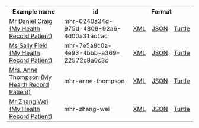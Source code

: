 <table class="list" width="100%">            
   <tr>
     <th>Example name</th>
     <th>id</th>
     <th colspan="3">Format</th>
   </tr>
   <tr>
      <td><a href="patient-mhr-0240a34d-975d-4809-92a6-4d00a31ac1ac.html">Mr Daniel Craig (My Health Record Patient)</a></td>
      <td>mhr-0240a34d-975d-4809-92a6-4d00a31ac1ac</td>
      <td><a href="patient-mhr-0240a34d-975d-4809-92a6-4d00a31ac1ac.xml.html">XML</a></td>
      <td><a href="patient-mhr-0240a34d-975d-4809-92a6-4d00a31ac1ac.json.html">JSON</a></td>
      <td><a href="patient-mhr-0240a34d-975d-4809-92a6-4d00a31ac1ac.ttl.html">Turtle</a></td>
   </tr>
   <tr>
      <td><a href="patient-mhr-7e5a8c0a-4e93-4bbb-a369-22572c8a0c3c.html">Ms Sally Field (My Health Record Patient)</a></td>
      <td>mhr-7e5a8c0a-4e93-4bbb-a369-22572c8a0c3c</td>
      <td><a href="patient-mhr-7e5a8c0a-4e93-4bbb-a369-22572c8a0c3c.xml.html">XML</a></td>
      <td><a href="patient-mhr-7e5a8c0a-4e93-4bbb-a369-22572c8a0c3c.json.html">JSON</a></td>
      <td><a href="patient-mhr-7e5a8c0a-4e93-4bbb-a369-22572c8a0c3c.ttl.html">Turtle</a></td>
   </tr>
   <tr>
      <td><a href="patient-mhr-anne-thompson.html">Mrs. Anne Thompson (My Health Record Patient)</a></td>
      <td>mhr-anne-thompson</td>
      <td><a href="patient-mhr-anne-thompson.xml.html">XML</a></td>
      <td><a href="patient-mhr-anne-thompson.json.html">JSON</a></td>
      <td><a href="patient-mhr-anne-thompson.ttl.html">Turtle</a></td>
   </tr>
   <tr>
      <td><a href="patient-mhr-zhang-wei.html">Mr Zhang Wei (My Health Record Patient)</a></td>
      <td>mhr-zhang-wei</td>
      <td><a href="patient-mhr-zhang-wei.xml.html">XML</a></td>
      <td><a href="patient-mhr-zhang-wei.json.html">JSON</a></td>
      <td><a href="patient-mhr-zhang-wei.ttl.html">Turtle</a></td>
   </tr>          
</table>